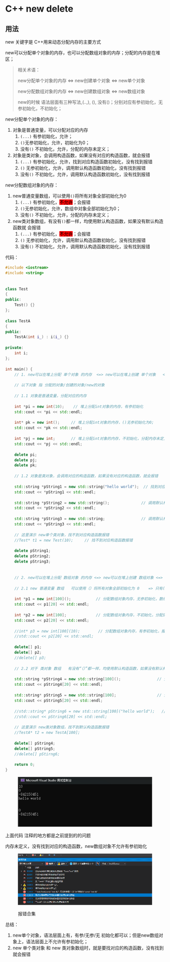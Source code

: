 # C++ new delete

## 用法



new 关键字是 C++用来动态分配内存的主要方式



new可以分配单个对象的内存，也可以分配数组对象的内存；分配的内存是在堆区；

> 相关术语：
>
> new分配单个对象的内存 <=> new创建单个对象 <=> new单个对象
>
> new分配数组对象的内存 <=> new创建数组对象 <=> new数组对象
>
>
>
> new的时候 语法层面有三种写法,(..,), (), 没有()；分别对应有参初始化，无参初始化，不初始化；



new分配单个对象的内存：

1. 对象是普通变量，可以分配对应的内存
   1. `(...)` 有参初始化，允许；
   2. `()`无参初始化，允许，初始化为0；
   3. 没有`()` 不初始化，允许，分配的内存未定义；
2. 对象是类对象，会调用构造函数，如果没有对应的构造函数，就会报错
   1. `(...)` 有参初始化，允许，找到对应构造函数初始化，没有找到报错
   2. `()` 无参初始化，允许，调用默认构造函数初始化，没有找到报错
   3. 没有`()` 不初始化，允许，调用默认构造函数初始化，没有找到报错



new分配数组对象的内存：

1. new普通变量数组，可以使用`()`将所有对象全部初始化为0
   1. `(...)` 有参初始化，<mark style="background-color:red;">不允许</mark>；会报错
   2. `()`无参初始化，允许，数组中对象全部初始化为0；
   3. 没有`()` 不初始化，允许，分配的内存未定义；
2. new类对象数组，有没有`()`都一样，均使用默认构造函数，如果没有默认构造函数就 会报错
   1. `(...)` 有参初始化，<mark style="background-color:red;">不允许</mark>；会报错
   2. `()` 无参初始化，允许，调用默认构造函数初始化，没有找到报错
   3. 没有`()` 不初始化，允许，调用默认构造函数初始化，没有找到报错



代码：

```cpp
#include <iostream>
#include <string>


class Test
{
public:
    Test() {}
};

class TestA
{
public:
    TestA(int i_) : i(i_) {}

private:
    int i;
};

int main() {
    // 1. new可以在堆上分配 单个对象 的内存  <=> new可以在堆上创建 单个对象   <=> new单个对象

    // 以下对象 指 分配的对象/创建的对象/new的对象

    // 1.1 对象是普通变量，分配对应的内存
    
    int *pi = new int(10);    // 堆上分配int对象的内存，有参初始化
    std::cout << *pi << std::endl;
   
    int* pk = new int();     // 堆上分配int对象的内存，()无参初始化为0;
    std::cout << *pk << std::endl;
    
    int *pj = new int;       // 堆上分配int对象的内存，不初始化，分配内存未定义
    std::cout << *pj << std::endl;
    
    delete pi;   
    delete pj;
    delete pk;

    // 1.2 对象是类对象，会调用对应的构造函数，如果没有对应的构造函数，就会报错
    
    std::string *pString1 = new std::string("hello world");  // 找到对应的构造函数初始化
    std::cout << *pString1 << std::endl;

    std::string *pString2 = new std::string();              // 调用默认构造函数初始化
    std::cout << *pString2 << std::endl;
    
    std::string *pString3 = new std::string;                // 调用默认构造函数初始化
    std::cout << *pString3 << std::endl;

    // 这里演示 new单个类对象，找不到对应构造函数报错
    //Test* t1 = new Test(10);     // 找不到对应构造函数报错
    
    delete pString1;
    delete pString2;
    delete pString3;


    // 2. new可以在堆上分配 数组对象 的内存 <=> new可以在堆上创建 数组对象 <=> new数组对象

    // 2.1 new 普通变量 数组   可以使用（）将所有对象全部初始化为 0    => 只有()初始化合法

    int *p1 = new int[100]();           // 分配数组对象内存，无参初始化，数组中所有对象全部初始化为0 
    std::cout << p1[20] << std::endl;

    int *p2 = new int[100];             // 分配数组对象内存，不初始化，分配的内存未定义
    std::cout << p2[20] << std::endl;   

    //int* p3 = new int[100](10);        // 分配数组对象内存，有参初始化，报错，语法规定不允许
    //std::cout << p2[20] << std::endl;   

    delete[] p1;
    delete[] p2;
    //delete[] p3;

    // 2.2 对于 类对象 数组   有没有“（）”都一样，均使用默认构造函数，如果没有默认构造函数就会报错

    std::string *pString4 = new std::string[100]();                // 分配数组对象内存，数组中所有对象 使用默认构造函数初始化
    std::cout << pString4[20] << std::endl;

    std::string* pString5 = new std::string[100];                  // 分配数组对象内存，数组中所有对象 使用默认构造函数初始化
    std::cout << pString5[20] << std::endl;

    //std::string* pString6 = new std::string[100]("hello world");   // 分配数组对象内存，有参初始化，报错，语法规定不允许 
    //std::cout << pString6[20] << std::endl;

    // 这里演示 new类对象数组，找不到默认构造函数报错
    //TestA* t2 = new TestA[100];
    
    delete[] pString4;
    delete[] pString5;
    //delete[] pStirng6;

    return 0;
}
```

<div align="left">

<figure><img src="../.gitbook/assets/image (1).png" alt=""><figcaption></figcaption></figure>

</div>





上面代码 注释的地方都是之前提到的的问题

内存未定义，没有找到对应的构造函数，new数组对象不允许有参初始化

<figure><img src="../.gitbook/assets/image.png" alt=""><figcaption><p>报错合集</p></figcaption></figure>





总结：

1. new单个对象，语法层面上有，有参/无参/无 初始化都可以；但是new数组对象上，语法层面上不允许有参初始化；
2. new 单个类对象 和 new 类对象数组时，就是要找对应的构造函数，没有找到就会报错



